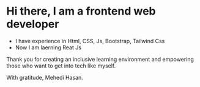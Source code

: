 # Hi there, I am a frontend web developer

- I have experience in Html, CSS, Js, Bootstrap, Tailwind Css
- Now I am laerning Reat Js
 
Thank you for creating an inclusive learning environment and empowering those who want to get into tech like myself.

With gratitude, Mehedi Hasan.